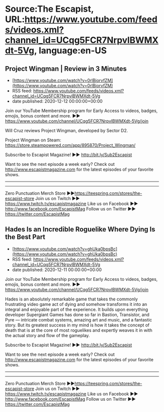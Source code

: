 # Source:The Escapist, URL:https://www.youtube.com/feeds/videos.xml?channel_id=UCqg5FCR7NrpvlBWMXdt-5Vg, language:en-US

## Project Wingman | Review in 3 Minutes
 - [https://www.youtube.com/watch?v=0rlBiorvfZM](https://www.youtube.com/watch?v=0rlBiorvfZM)
 - RSS feed: https://www.youtube.com/feeds/videos.xml?channel_id=UCqg5FCR7NrpvlBWMXdt-5Vg
 - date published: 2020-12-12 00:00:00+00:00

Join our YouTube Membership program for Early Access to videos, badges, emojis, bonus content and more. ►► https://www.youtube.com/channel/UCqg5FCR7NrpvlBWMXdt-5Vg/join

Will Cruz reviews Project Wingman, developed by Sector D2.

Project Wingman on Steam: https://store.steampowered.com/app/895870/Project_Wingman/

Subscribe to Escapist Magazine! ►► http://bit.ly/Sub2Escapist

Want to see the next episode a week early? Check out http://www.escapistmagazine.com for the latest episodes of your favorite shows.

---



---


Zero Punctuation Merch Store ►►https://teespring.com/stores/the-escapist-store
Join us on Twitch ►► https://www.twitch.tv/escapistmagazine 
Like us on Facebook ►► http://www.facebook.com/EscapistMag
Follow us on Twitter ►► https://twitter.com/EscapistMag

## Hades Is an Incredible Roguelike Where Dying Is the Best Part
 - [https://www.youtube.com/watch?v=ghUka0bpsBc](https://www.youtube.com/watch?v=ghUka0bpsBc)
 - RSS feed: https://www.youtube.com/feeds/videos.xml?channel_id=UCqg5FCR7NrpvlBWMXdt-5Vg
 - date published: 2020-12-11 00:00:00+00:00

Join our YouTube Membership program for Early Access to videos, badges, emojis, bonus content and more. ►► https://www.youtube.com/channel/UCqg5FCR7NrpvlBWMXdt-5Vg/join

Hades is an absolutely remarkable game that takes the commonly frustrating video game act of dying and somehow transforms it into an integral and enjoyable part of the experience. It builds upon everything developer Supergiant Games has done so far in Bastion, Transistor, and Pyre — intricate combat systems, amazing art and music, and a fantastic story. But its greatest success in my mind is how it takes the concept of death that is at the core of most roguelikes and expertly weaves it in with the actual story and flow of the gameplay.

Subscribe to Escapist Magazine! ►► http://bit.ly/Sub2Escapist

Want to see the next episode a week early? Check out http://www.escapistmagazine.com for the latest episodes of your favorite shows.

---



---


Zero Punctuation Merch Store ►►https://teespring.com/stores/the-escapist-store
Join us on Twitch ►► https://www.twitch.tv/escapistmagazine 
Like us on Facebook ►► http://www.facebook.com/EscapistMag
Follow us on Twitter ►► https://twitter.com/EscapistMag

